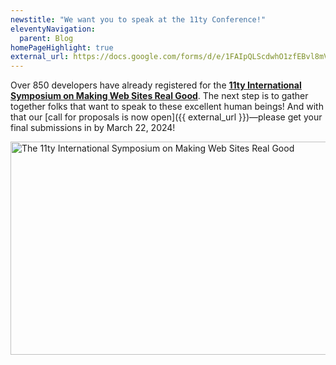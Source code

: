 ```yaml
---
newstitle: "We want you to speak at the 11ty Conference!"
eleventyNavigation:
  parent: Blog
homePageHighlight: true
external_url: https://docs.google.com/forms/d/e/1FAIpQLScdwhO1zfEBvl8mVAJQLWbK0EylD4yPCBpe3Lanz8SvFPI9Xg/viewform
---
```

Over 850 developers have already registered for the [**11ty International Symposium on Making Web Sites Real Good**](https://conf.11ty.dev/). The next step is to gather together folks that want to speak to these excellent human beings! And with that our [call for proposals is now open]({{ external_url }})—please get your final submissions in by March 22, 2024!

<a href="{{ external_url }}" class="elv-externalexempt opengraph-card">
  <img src="https://v1.screenshot.11ty.dev/{{ external_url | urlencode }}/opengraph/" alt="The 11ty International Symposium on Making Web Sites Real Good" loading="lazy" decoding="async" width="650" height="341">
</a>

